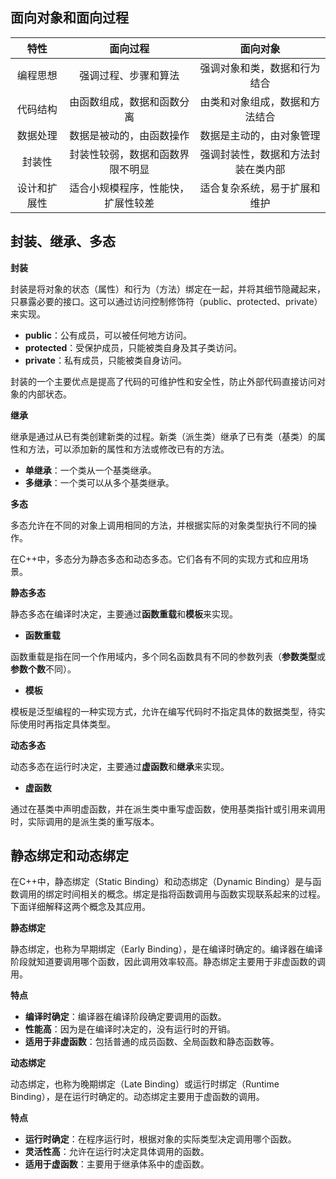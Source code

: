 ## 面向对象和面向过程

|     特性     |              面向过程              |              面向对象              |
| :----------: | :--------------------------------: | :--------------------------------: |
|   编程思想   |        强调过程、步骤和算法        |    强调对象和类，数据和行为结合    |
|   代码结构   |     由函数组成，数据和函数分离     |   由类和对象组成，数据和方法结合   |
|   数据处理   |      数据是被动的，由函数操作      |      数据是主动的，由对象管理      |
|    封装性    |  封装性较弱，数据和函数界限不明显  | 强调封装性，数据和方法封装在类内部 |
| 设计和扩展性 | 适合小规模程序，性能快，扩展性较差 |    适合复杂系统，易于扩展和维护    |

## 封装、继承、多态

**封装**

封装是将对象的状态（属性）和行为（方法）绑定在一起，并将其细节隐藏起来，只暴露必要的接口。这可以通过访问控制修饰符（public、protected、private）来实现。

- **public**：公有成员，可以被任何地方访问。
- **protected**：受保护成员，只能被类自身及其子类访问。
- **private**：私有成员，只能被类自身访问。

封装的一个主要优点是提高了代码的可维护性和安全性，防止外部代码直接访问对象的内部状态。

**继承**

继承是通过从已有类创建新类的过程。新类（派生类）继承了已有类（基类）的属性和方法，可以添加新的属性和方法或修改已有的方法。

- **单继承**：一个类从一个基类继承。
- **多继承**：一个类可以从多个基类继承。

**多态**

多态允许在不同的对象上调用相同的方法，并根据实际的对象类型执行不同的操作。

在C++中，多态分为静态多态和动态多态。它们各有不同的实现方式和应用场景。

**静态多态**

静态多态在编译时决定，主要通过**函数重载**和**模板**来实现。

- **函数重载**

函数重载是指在同一个作用域内，多个同名函数具有不同的参数列表（**参数类型**或**参数个数**不同）。

- **模板**

模板是泛型编程的一种实现方式，允许在编写代码时不指定具体的数据类型，待实际使用时再指定具体类型。

**动态多态**

动态多态在运行时决定，主要通过**虚函数**和**继承**来实现。

- **虚函数**

通过在基类中声明虚函数，并在派生类中重写虚函数，使用基类指针或引用来调用时，实际调用的是派生类的重写版本。

## 静态绑定和动态绑定

在C++中，静态绑定（Static Binding）和动态绑定（Dynamic Binding）是与函数调用的绑定时间相关的概念。绑定是指将函数调用与函数实现联系起来的过程。下面详细解释这两个概念及其应用。

**静态绑定**

静态绑定，也称为早期绑定（Early Binding），是在编译时确定的。编译器在编译阶段就知道要调用哪个函数，因此调用效率较高。静态绑定主要用于非虚函数的调用。

**特点**

- **编译时确定**：编译器在编译阶段确定要调用的函数。
- **性能高**：因为是在编译时决定的，没有运行时的开销。
- **适用于非虚函数**：包括普通的成员函数、全局函数和静态函数等。

**动态绑定**

动态绑定，也称为晚期绑定（Late Binding）或运行时绑定（Runtime Binding），是在运行时确定的。动态绑定主要用于虚函数的调用。

**特点**

- **运行时确定**：在程序运行时，根据对象的实际类型决定调用哪个函数。
- **灵活性高**：允许在运行时决定具体调用的函数。
- **适用于虚函数**：主要用于继承体系中的虚函数。